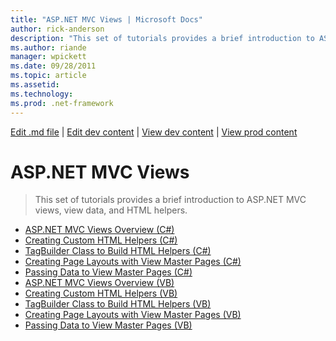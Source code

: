 ```yaml
---
title: "ASP.NET MVC Views | Microsoft Docs"
author: rick-anderson
description: "This set of tutorials provides a brief introduction to ASP.NET MVC views, view data, and HTML helpers."
ms.author: riande
manager: wpickett
ms.date: 09/28/2011
ms.topic: article
ms.assetid: 
ms.technology: 
ms.prod: .net-framework
---
```

[Edit .md file](C:\Projects\msc\dev\Msc.Www\Web.ASP\App_Data\github\mvc\overview\older-versions-1\index.md) | [Edit dev content](http://www.aspdev.net/umbraco#/content/content/edit/23461) | [View dev content](http://docs.aspdev.net/tutorials/mvc/overview/older-versions-1/views/index.html) | [View prod content](http://www.asp.net/mvc/overview/older-versions-1/views)

ASP.NET MVC Views
====================
> This set of tutorials provides a brief introduction to ASP.NET MVC views, view data, and HTML helpers.


- [ASP.NET MVC Views Overview (C#)](asp-net-mvc-views-overview-cs.md)
- [Creating Custom HTML Helpers (C#)](creating-custom-html-helpers-cs.md)
- [TagBuilder Class to Build HTML Helpers (C#)](using-the-tagbuilder-class-to-build-html-helpers-cs.md)
- [Creating Page Layouts with View Master Pages (C#)](creating-page-layouts-with-view-master-pages-cs.md)
- [Passing Data to View Master Pages (C#)](passing-data-to-view-master-pages-cs.md)
- [ASP.NET MVC Views Overview (VB)](asp-net-mvc-views-overview-vb.md)
- [Creating Custom HTML Helpers (VB)](creating-custom-html-helpers-vb.md)
- [TagBuilder Class to Build HTML Helpers (VB)](using-the-tagbuilder-class-to-build-html-helpers-vb.md)
- [Creating Page Layouts with View Master Pages (VB)](creating-page-layouts-with-view-master-pages-vb.md)
- [Passing Data to View Master Pages (VB)](passing-data-to-view-master-pages-vb.md)